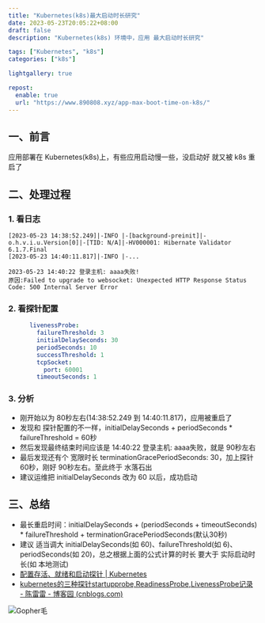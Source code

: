 ```yaml
---
title: "Kubernetes(k8s)最大启动时长研究"
date: 2023-05-23T20:05:22+08:00
draft: false
description: "Kubernetes(k8s) 环境中，应用 最大启动时长研究"

tags: ["Kubernetes", "k8s"]
categories: ["k8s"]

lightgallery: true

repost:
  enable: true
  url: "https://www.890808.xyz/app-max-boot-time-on-k8s/"
---
```


<!--more-->

## 一、前言
应用部署在 Kubernetes(k8s)上，有些应用启动慢一些，没启动好 就又被 k8s 重启了

## 二、处理过程
### 1. 看日志
```
[2023-05-23 14:38:52.249]|-INFO |-[background-preinit]|-o.h.v.i.u.Version[0]|-[TID: N/A]|-HV000001: Hibernate Validator 6.1.7.Final
[2023-05-23 14:40:11.817]|-INFO |-...

2023-05-23 14:40:22 登录主机: aaaa失败!
原因:Failed to upgrade to websocket: Unexpected HTTP Response Status Code: 500 Internal Server Error
```

### 2. 看探针配置
```yaml
      livenessProbe:
        failureThreshold: 3
        initialDelaySeconds: 30
        periodSeconds: 10
        successThreshold: 1
        tcpSocket:
          port: 60001
        timeoutSeconds: 1
```

### 3. 分析
- 刚开始以为 80秒左右(14:38:52.249 到 14:40:11.817)，应用被重启了
- 发现和 探针配置的不一样，initialDelaySeconds + periodSeconds * failureThreshold = 60秒
- 然后发现最终结束时间应该是 14:40:22 登录主机: aaaa失败，就是 90秒左右
- 最后发现还有个 宽限时长 terminationGracePeriodSeconds: 30，加上探针 60秒，刚好 90秒左右。至此终于 水落石出
- 建议运维把 initialDelaySeconds 改为 60 以后，成功启动

## 三、总结
- 最长重启时间：initialDelaySeconds + (periodSeconds + timeoutSeconds) * failureThreshold + terminationGracePeriodSeconds(默认30秒)
- 建议 适当调大 initialDelaySeconds(如 60)、failureThreshold(如 6)、periodSeconds(如 20)，总之根据上面的公式计算的时长 要大于 实际启动时长(如 本地测试)
- [配置存活、就绪和启动探针 | Kubernetes](https://kubernetes.io/zh-cn/docs/tasks/configure-pod-container/configure-liveness-readiness-startup-probes/)
- [kubernetes的三种探针startupprobe,ReadinessProbe,LivenessProbe记录 - 陈雷雷 - 博客园 (cnblogs.com)](https://www.cnblogs.com/superlinux/p/14933961.html)


![Gopher毛](https://blog.huchao.vip/picx-images-hosting/blog/%E5%85%AC%E4%BC%97%E5%8F%B7.58h8ppzfbd.webp)
